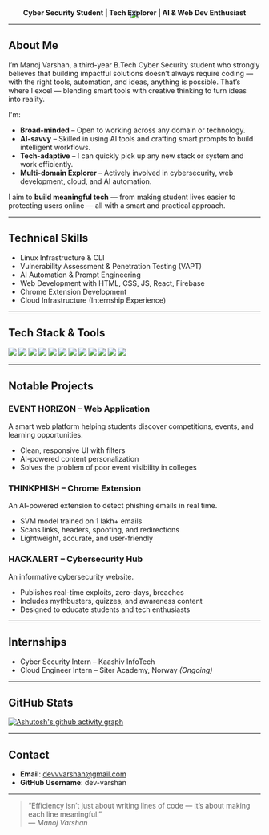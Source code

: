 <p align="center" style="margin-bottom: 0;">
  <img src="https://capsule-render.vercel.app/api?type=waving&color=gradient&height=200&section=header&text=Manoj%20Varshan&fontSize=40&fontAlign=center&fontColor=ffffff" />
</p>

<p align="center" style="margin-top: -20px;">
  <strong> Cyber Security Student | Tech Explorer | AI & Web Dev Enthusiast</strong>
</p>


---

## About Me

I’m Manoj Varshan, a third-year B.Tech Cyber Security student who strongly believes that building impactful solutions doesn’t always require coding — with the right tools, automation, and ideas, anything is possible.  That’s where I excel — blending smart tools with creative thinking to turn ideas into reality.

I'm:
-  **Broad-minded** – Open to working across any domain or technology.
-  **AI-savvy** – Skilled in using AI tools and crafting smart prompts to build intelligent workflows.
-  **Tech-adaptive** – I can quickly pick up any new stack or system and work efficiently.
-  **Multi-domain Explorer** – Actively involved in cybersecurity, web development, cloud, and AI automation.

I aim to **build meaningful tech** — from making student lives easier to protecting users online — all with a smart and practical approach.
 
 
---

## Technical Skills

- Linux Infrastructure & CLI  
- Vulnerability Assessment & Penetration Testing (VAPT)  
- AI Automation & Prompt Engineering  
- Web Development with HTML, CSS, JS, React, Firebase  
- Chrome Extension Development  
- Cloud Infrastructure (Internship Experience)

---

## Tech Stack & Tools

<p align="left">
  <img src="https://img.shields.io/badge/Linux-111111?style=flat&logo=linux&logoColor=white" />
  <img src="https://img.shields.io/badge/HTML5-111111?style=flat&logo=html5&logoColor=orange" />
  <img src="https://img.shields.io/badge/CSS3-111111?style=flat&logo=css3&logoColor=blue" />
  <img src="https://img.shields.io/badge/JavaScript-111111?style=flat&logo=javascript&logoColor=yellow" />
  <img src="https://img.shields.io/badge/React-111111?style=flat&logo=react&logoColor=61DAFB" />
  <img src="https://img.shields.io/badge/Firebase-111111?style=flat&logo=firebase&logoColor=orange" />
  <img src="https://img.shields.io/badge/Node.js-111111?style=flat&logo=node.js&logoColor=green" />
  <img src="https://img.shields.io/badge/Git-111111?style=flat&logo=git&logoColor=white" />
  <img src="https://img.shields.io/badge/GitHub-111111?style=flat&logo=github&logoColor=white" />
  <img src="https://img.shields.io/badge/Prompt%20Engineering-111111?style=flat&logo=openai&logoColor=white" />
  <img src="https://img.shields.io/badge/VS%20Code-111111?style=flat&logo=visualstudiocode&logoColor=blue" />
  <img src="https://img.shields.io/badge/n8n-111111?style=flat&logo=n8n&logoColor=orange" />
</p>

---

## Notable Projects

### EVENT HORIZON – Web Application
A smart web platform helping students discover competitions, events, and learning opportunities.

- Clean, responsive UI with filters  
- AI-powered content personalization  
- Solves the problem of poor event visibility in colleges  

### THINKPHISH – Chrome Extension
An AI-powered extension to detect phishing emails in real time.

- SVM model trained on 1 lakh+ emails  
- Scans links, headers, spoofing, and redirections  
- Lightweight, accurate, and user-friendly  

### HACKALERT – Cybersecurity Hub
An informative cybersecurity website.

- Publishes real-time exploits, zero-days, breaches  
- Includes mythbusters, quizzes, and awareness content  
- Designed to educate students and tech enthusiasts  

---

## Internships

- Cyber Security Intern – Kaashiv InfoTech  
- Cloud Engineer Intern – Siter Academy, Norway *(Ongoing)*

---

##  GitHub Stats

[![Ashutosh's github activity graph](https://github-readme-activity-graph.vercel.app/graph?username=dev-varshan&bg_color=212121&color=979595&line=999999&point=949494&area=true&hide_border=true)](https://github.com/ashutosh00710/github-readme-activity-graph)

---

## Contact

- **Email**: devvvarshan@gmail.com  
- **GitHub Username**: dev-varshan

---

> “Efficiency isn’t just about writing lines of code — it’s about making each line meaningful.”  
> — *Manoj Varshan*
